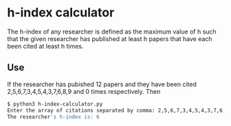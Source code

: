 # h-index calculator
The h-index of any researcher is defined as the maximum value of h such that the given researcher has
published at least h papers that have each been cited at least h times.


## Use

If the researcher has pubished 12 papers and they have been cited 2,5,6,7,3,4,5,4,3,7,6,8,9 and 0 times respectively. Then

```bash
$ python3 h-index-calculator.py 
Enter the array of citations separated by comma: 2,5,6,7,3,4,5,4,3,7,6,8,9,0
The researcher's h-index is: 6

```

